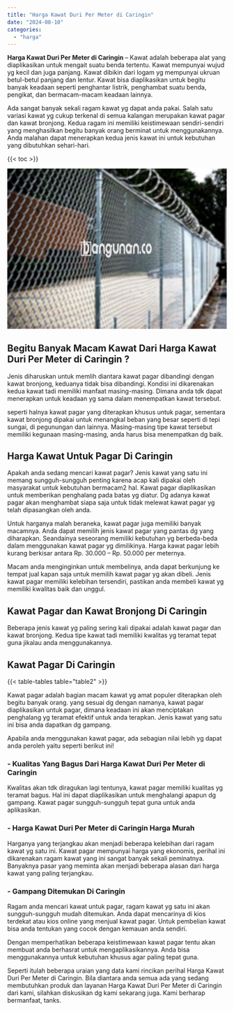 ```yaml
---
title: "Harga Kawat Duri Per Meter di Caringin"
date: "2024-08-10"
categories: 
  - "harga"
---
```


**Harga Kawat Duri Per Meter di Caringin** – Kawat adalah beberapa alat yang diaplikasikan untuk mengait suatu benda tertentu. Kawat mempunyai wujud yg kecil dan juga panjang. Kawat dibikin dari logam yg mempunyai ukruan betul-betul panjang dan lentur. Kawat bisa diaplikasikan untuk begitu banyak keadaan seperti penghantar listrik, penghambat suatu benda, pengikat, dan bermacam-macam keadaan lainnya.

Ada sangat banyak sekali ragam kawat yg dapat anda pakai. Salah satu variasi kawat yg cukup terkenal di semua kalangan merupakan kawat pagar dan kawat bronjong. Kedua ragam ini memiliki keistimewaan sendiri-sendiri yang menghasilkan begitu banyak orang berminat untuk menggunakannya. Anda malahan dapat menerapkan kedua jenis kawat ini untuk kebutuhan yang dibutuhkan sehari-hari.

{{< toc >}}

![Harga Kawat Duri Per Meter di Caringin](/images/jual-kawat-murah03.png)

## Begitu Banyak Macam Kawat Dari Harga Kawat Duri Per Meter di Caringin ?

Jenis diharuskan untuk memlih diantara kawat pagar dibandingi dengan kawat bronjong, keduanya tidak bisa dibandingi. Kondisi ini dikarenakan kedua kawat tadi memiliki manfaat masing-masing. Dimana anda tdk dapat menerapkan untuk keadaan yg sama dalam menempatkan kawat tersebut.

seperti halnya kawat pagar yang diterapkan khusus untuk pagar, sementara kawat bronjong dipakai untuk menangkal beban yang besar seperti di tepi sungai, di pegunungan dan lainnya. Masing-masing tipe kawat tersebut memiliki kegunaan masing-masing, anda harus bisa menempatkan dg baik.

## Harga Kawat Untuk Pagar Di Caringin

Apakah anda sedang mencari kawat pagar? Jenis kawat yang satu ini memang sungguh-sungguh penting karena acap kali dipakai oleh masyarakat untuk kebutuhan bermacam2 hal. Kawat pagar diaplikasikan untuk memberikan penghalang pada batas yg diatur. Dg adanya kawat pagar akan menghambat siapa saja untuk tidak melewat kawat pagar yg telah dipasangkan oleh anda.

Untuk harganya malah beraneka, kawat pagar juga memiliki banyak macamnya. Anda dapat memilih jenis kawat pagar yang pantas dg yang diharapkan. Seandainya seseorang memiliki kebutuhan yg berbeda-beda dalam menggunakan kawat pagar yg dimilikinya. Harga kawat pagar lebih kurang berkisar antara Rp. 30.000 – Rp. 50.000 per meternya.

Macam anda menginginkan untuk membelinya, anda dapat berkunjung ke tempat jual kapan saja untuk memilih kawat pagar yg akan dibeli. Jenis kawat pagar memiliki kelebihan tersendiri, pastikan anda membeli kawat yg memiliki kwalitas baik dan unggul.

## Kawat Pagar dan Kawat Bronjong Di Caringin

Beberapa jenis kawat yg paling sering kali dipakai adalah kawat pagar dan kawat bronjong. Kedua tipe kawat tadi memiliki kwalitas yg teramat tepat guna jikalau anda menggunakannya.

## Kawat Pagar Di Caringin

{{< table-tables table="table2" >}}

Kawat pagar adalah bagian macam kawat yg amat populer diterapkan oleh begitu banyak orang. yang sesuai dg dengan namanya, kawat pagar diaplikasikan untuk pagar, dimana keadaan ini akan menciptakan penghalang yg teramat efektif untuk anda terapkan. Jenis kawat yang satu ini bisa anda dapatkan dg gampang.

Apabila anda menggunakan kawat pagar, ada sebagian nilai lebih yg dapat anda peroleh yaitu seperti berikut ini!

### \- Kualitas Yang Bagus Dari Harga Kawat Duri Per Meter di Caringin

Kwalitas akan tdk diragukan lagi tentunya, kawat pagar memiliki kualitas yg teramat bagus. Hal ini dapat diaplikasikan untuk menghalangi apapun dg gampang. Kawat pagar sungguh-sungguh tepat guna untuk anda aplikasikan.

### \- Harga Kawat Duri Per Meter di Caringin Harga Murah

Harganya yang terjangkau akan menjadi beberapa kelebihan dari ragam kawat yg satu ini. Kawat pagar mempunyai harga yang ekonomis, perihal ini dikarenakan ragam kawat yang ini sangat banyak sekali peminatnya. Banyaknya pasar yang meminta akan menjadi beberapa alasan dari harga kawat yang paling terjangkau.

### \- Gampang Ditemukan Di Caringin

Ragam anda mencari kawat untuk pagar, ragam kawat yg satu ini akan sungguh-sungguh mudah ditemukan. Anda dapat mencarinya di kios terdekat atau kios online yang menjual kawat pagar. Untuk pembelian kawat bisa anda tentukan yang cocok dengan kemauan anda sendiri.

Dengan memperhatikan beberapa keistimewaan kawat pagar tentu akan membuat anda berhasrat untuk mengaplikasikannya. Anda bisa menggunakannya untuk kebutuhan khusus agar paling tepat guna.

Seperti itulah beberapa uraian yang data kami rincikan perihal Harga Kawat Duri Per Meter di Caringin. Bila diantara anda semua ada yang sedang membutuhkan produk dan layanan Harga Kawat Duri Per Meter di Caringin dari kami, silahkan diskusikan dg kami sekarang juga. Kami berharap bermanfaat, tanks.
